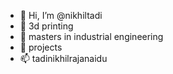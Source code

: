 - 👋 Hi, I’m @nikhiltadi
- 👀 3d printing
- 🌱 masters in industrial engineering
- 💞️ projects 
- 📫 tadinikhilrajanaidu

<!---
nikhiltadi23/nikhiltadi23 is a ✨ special ✨ repository because its `README.md` (this file) appears on your GitHub profile.
You can click the Preview link to take a look at your changes.
--->
